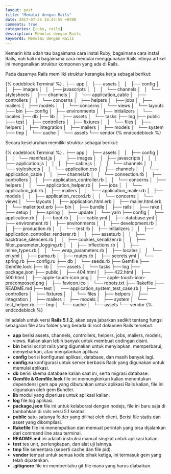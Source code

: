 ```yaml
---
layout: post
title: "Memulai dengan Rails"
date: 2017-07-25 14:43:55 +0700
comments: true
categories: [ruby, rails]
description: Memulai dengan Rails
keywords: Memulai dengan Rails
---
```


Kemarin kita udah tau bagaimana cara instal Ruby, bagaimana cara instal Rails, nah kali ini bagaimana cara memulai menggunakan Rails intinya artikel ini menganalkan struktur komponen yang ada di Rails.
<!-- more -->
Pada dasarnya Rails memiliki struktur kerangka kerja sebagai berikut:

{% codeblock Terminal %}
.
├── app
│   ├── assets
│   │   ├── config
│   │   ├── images
│   │   ├── javascripts
│   │   │   └── channels
│   │   └── stylesheets
│   ├── channels
│   │   └── application_cable
│   ├── controllers
│   │   └── concerns
│   ├── helpers
│   ├── jobs
│   ├── mailers
│   ├── models
│   │   └── concerns
│   └── views
│       └── layouts
├── bin
├── config
│   ├── environments
│   ├── initializers
│   └── locales
├── db
├── lib
│   ├── assets
│   └── tasks
├── log
├── public
├── test
│   ├── controllers
│   ├── fixtures
│   │   └── files
│   ├── helpers
│   ├── integration
│   ├── mailers
│   ├── models
│   └── system
├── tmp
│   └── cache
│       └── assets
└── vendor
{% endcodeblock %}

Secara keseluruhan memiliki struktur sebagai berikut:

{% codeblock Terminal %}
.
├── app
│   ├── assets
│   │   ├── config
│   │   │   └── manifest.js
│   │   ├── images
│   │   ├── javascripts
│   │   │   ├── application.js
│   │   │   ├── cable.js
│   │   │   └── channels
│   │   └── stylesheets
│   │       └── application.css
│   ├── channels
│   │   └── application_cable
│   │       ├── channel.rb
│   │       └── connection.rb
│   ├── controllers
│   │   ├── application_controller.rb
│   │   └── concerns
│   ├── helpers
│   │   └── application_helper.rb
│   ├── jobs
│   │   └── application_job.rb
│   ├── mailers
│   │   └── application_mailer.rb
│   ├── models
│   │   ├── application_record.rb
│   │   └── concerns
│   └── views
│       └── layouts
│           ├── application.html.erb
│           ├── mailer.html.erb
│           └── mailer.text.erb
├── bin
│   ├── bundle
│   ├── rails
│   ├── rake
│   ├── setup
│   ├── spring
│   ├── update
│   └── yarn
├── config
│   ├── application.rb
│   ├── boot.rb
│   ├── cable.yml
│   ├── database.yml
│   ├── environment.rb
│   ├── environments
│   │   ├── development.rb
│   │   ├── production.rb
│   │   └── test.rb
│   ├── initializers
│   │   ├── application_controller_renderer.rb
│   │   ├── assets.rb
│   │   ├── backtrace_silencers.rb
│   │   ├── cookies_serializer.rb
│   │   ├── filter_parameter_logging.rb
│   │   ├── inflections.rb
│   │   ├── mime_types.rb
│   │   └── wrap_parameters.rb
│   ├── locales
│   │   └── en.yml
│   ├── puma.rb
│   ├── routes.rb
│   ├── secrets.yml
│   └── spring.rb
├── config.ru
├── db
│   └── seeds.rb
├── Gemfile
├── Gemfile.lock
├── lib
│   ├── assets
│   └── tasks
├── log
├── package.json
├── public
│   ├── 404.html
│   ├── 422.html
│   ├── 500.html
│   ├── apple-touch-icon.png
│   ├── apple-touch-icon-precomposed.png
│   ├── favicon.ico
│   └── robots.txt
├── Rakefile
├── README.md
├── test
│   ├── application_system_test_case.rb
│   ├── controllers
│   ├── fixtures
│   │   └── files
│   ├── helpers
│   ├── integration
│   ├── mailers
│   ├── models
│   ├── system
│   └── test_helper.rb
├── tmp
│   └── cache
│       └── assets
└── vendor
{% endcodeblock %}

Ini adalah untuk versi __Rails 5.1.2__, akan saya jabarkan sedikit tentang fungsi sebagaian file atau folder yang berada di root dokumen Rails tersebut.

- __app__ berisi assets, channels, controllers, helpers, jobs, mailers, models, views. Kalian akan lebih banyak untuk membuat codingan disini.
- __bin__ berisi script rails yang digunakan untuk menyiapkan, memperbarui, menyebarkan, atau menjalankan aplikasi.
- __config__ berisi konfigurasi aplikasi, database, dan masih banyak lagi.
- __config.ru__ konfigurasi untuk server berbasis Rack yang digunakan untuk memulai aplikasi.
- __db__ berisi skema database kalian saat ini, serta migrasi database.
- __Gemfile & Gemfile.lock__ file ini memungkinkan kalian menentukan dependensi gem apa yang dibutuhkan untuk aplikasi Rails kalian, file ini digunakan oleh gem Bundler.
- __lib__ modul yang diperluas untuk aplikasi kalian.
- __log__ file log aplikasi.
- __package.json__ file ini untuk kolaborasi dengan nodejs, file ini baru saja di tambahkan di rails versi 5.1 keatas.
- __public__ satu-satunya folder yang dilihat oleh client. Berisi file statis dan asset yang dikompilasi.
- __Rakefile__ file ini menempatkan dan memuat perintah yang bisa dijalankan dari command line atau terminal.
- __README.md__ ini adalah instruksi manual singkat untuk aplikasi kalian.
- __test__ tes unit, perlengkapan, dan alat uji lainnya.
- __tmp__ file sementara (seperti cache dan file pid).
- __vendor__ tempat untuk semua kode pihak ketiga, ini termasuk gem yang telah dipatenkan.
- __.gitignore__ file ini memberitahu git file mana yang harus diabaikan.

